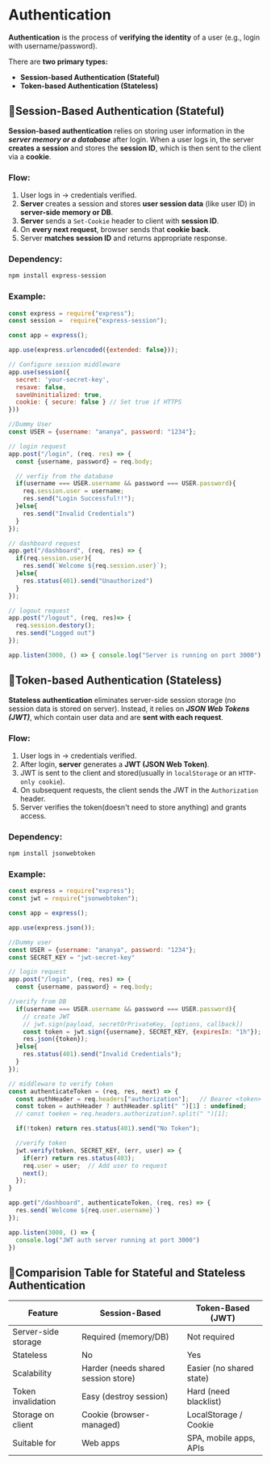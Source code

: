 # Authentication
**Authentication** is the process of **verifying the identity** of a user (e.g., login with username/password).

There are **two primary types:**
- **Session-based Authentication (Stateful)**
- **Token-based Authentication (Stateless)**


## 🔹Session-Based Authentication (Stateful)
**Session-based authentication** relies on storing user information in the ***server memory or a database*** after login. When a user logs in, the server **creates a session** and stores the **session ID**, which is then sent to the client via a **cookie**.

### Flow:
1. User logs in → credentials verified.
2. **Server** creates a session and stores **user session data** (like user ID) in **server-side memory or DB**.
3. **Server** sends a `Set-Cookie` header to client with **session ID**.
4. On **every next request**, browser sends that **cookie back**.
5. Server **matches session ID** and returns appropriate response.

### Dependency:
```bash
npm install express-session
```

### Example:
```js
const express = require("express");
const session =  require("express-session");

const app = express();

app.use(express.urlencoded({extended: false}));

// Configure session middleware
app.use(session({
  secret: 'your-secret-key',
  resave: false,
  saveUninitialized: true,
  cookie: { secure: false } // Set true if HTTPS
}))

//Dummy User
const USER = {username: "ananya", password: "1234"};

// login request
app.post("/login", (req. res) => {
  const {username, password} = req.body;

  // verfiy from the database
  if(username === USER.username && password === USER.password){
    req.session.user = username;
    res.send("Login Successful!!");
  }else{
    res.send("Invalid Credentials")
  }
});

// dashboard request
app.get("/dashboard", (req, res) => {
  if(req.session.user){
    res.send(`Welcome ${req.session.user}`);
  }else{
    res.status(401).send("Unauthorized")
  }
});

// logout request
app.post("/logout", (req, res)=> {
  req.session.destory();
  res.send("Logged out")
});

app.listen(3000, () => { console.log("Server is running on port 3000") } );
```

## 🔹Token-based Authentication (Stateless)
**Stateless authentication** eliminates server-side session storage (no session data is stored on server). Instead, it relies on ***JSON Web Tokens (JWT)***, which contain user data and are **sent with each request**.

### Flow:
1. User logs in → credentials verified.
2. After login, **server** generates a **JWT (JSON Web Token)**.
3. JWT is sent to the client and stored(usually in `localStorage` or an `HTTP-only cookie`).
4. On subsequent requests, the client sends the JWT in the `Authorization` header.
5. Server verifies the token(doesn't need to store anything) and grants access.

### Dependency:
```bash
npm install jsonwebtoken
```
### Example:
```js
const express = require("express");
const jwt = require("jsonwebtoken");

const app = express();

app.use(express.json());

//Dummy user
const USER = {username: "ananya", password: "1234"};
const SECRET_KEY = "jwt-secret-key"

// login request
app.post("/login", (req, res) => {
  const {username, password} = req.body;

//verify from DB
  if(username === USER.username && password === USER.password){
    // create JWT
    // jwt.sign(payload, secretOrPrivateKey, [options, callback])
    const token = jwt.sign({username}, SECRET_KEY, {expiresIn: "1h"});
    res.json({token});
  }else{
    res.status(401).send("Invalid Credentials");
  } 
});

// middleware to verify token
const authenticateToken = (req, res, next) => {
  const authHeader = req.headers["authorization"];   // Bearer <token>
  const token = authHeader ? authHeader.split(" ")[1] : undefined;
  // const toeken = req.headers.authorization?.split(" ")[1];

  if(!token) return res.status(401).send("No Token");

  //verify token
  jwt.verify(token, SECRET_KEY, (err, user) => {
    if(err) return res.status(403);
    req.user = user;  // Add user to request
    next();
  });
}

app.get("/dashboard", authenticateToken, (req, res) => {
  res.send(`Welcome ${req.user.username}`)
}); 

app.listen(3000, () => {
  console.log("JWT auth server running at port 3000")
})

```

## 🔹Comparision Table for Stateful and Stateless Authentication

| Feature             | Session-Based                       | Token-Based (JWT)        |
| ------------------- | ----------------------------------- | ------------------------ |
| Server-side storage | Required (memory/DB)                | Not required             |
| Stateless           |  No                                |  Yes                    |
| Scalability         | Harder (needs shared session store) | Easier (no shared state) |
| Token invalidation  | Easy (destroy session)              | Hard (need blacklist)    |
| Storage on client   | Cookie (browser-managed)            | LocalStorage / Cookie    |
| Suitable for        | Web apps                            | SPA, mobile apps, APIs   |





